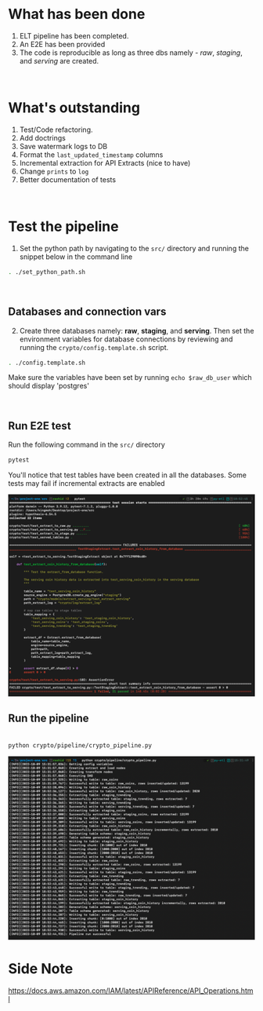 <br/>

# What has been done 

1. ELT pipeline has been completed.
2. An E2E has been provided 
3. The code is reproducible as long as three dbs namely - *raw*, *staging*, and *serving* are created.


<br/>

# What's outstanding 

1. Test/Code refactoring.
2. Add doctrings
3. Save watermark logs to DB
4. Format the `last_updated_timestamp` columns
5. Incremental extraction for API Extracts (nice to have)
6. Change `prints` to `log`
7. Better documentation of tests


<br/>

# Test the pipeline 

1. Set the python path by navigating to the `src/` directory and running the snippet below in the command line 

```bash 
. ./set_python_path.sh
```

<br/>


## Databases and connection vars

 
2. Create three databases namely: **raw**, **staging**, and **serving**. Then set the environment variables for database connections by reviewing and running  the `crypto/config.template.sh` script.

```bash 
. ./config.template.sh
```

Make sure the variables have been set by running ```echo $raw_db_user``` which should display 'postgres'


<br/>


## Run E2E test

Run the following command in the `src/` directory

```bash 
pytest
```

You'll notice that test tables have been created in all the databases. Some tests may fail if incremental extracts are enabled

<img src="tests.png" />

<br/>

## Run the pipeline 

```bash 

python crypto/pipeline/crypto_pipeline.py 
```

<img src="pipeline.png" />


<br/>

# Side Note 
https://docs.aws.amazon.com/IAM/latest/APIReference/API_Operations.html

<br/>

